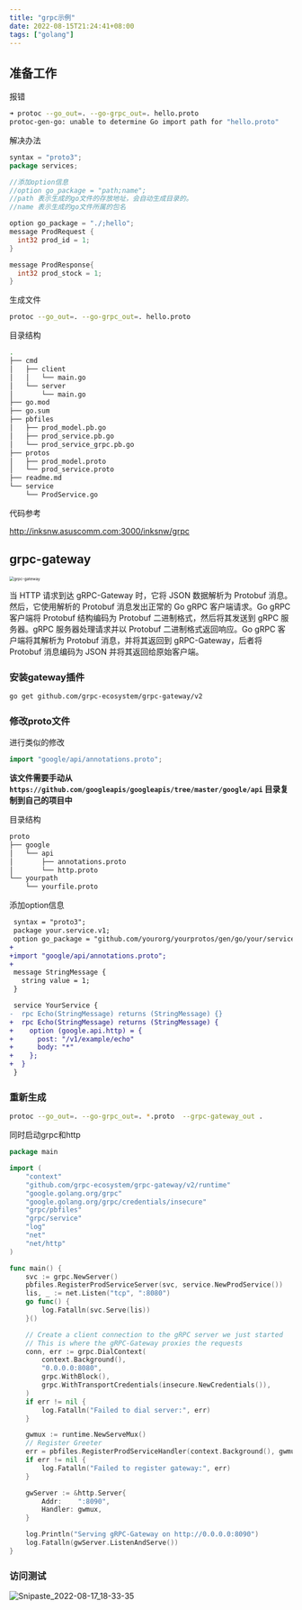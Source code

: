```yaml
---
title: "grpc示例"
date: 2022-08-15T21:24:41+08:00
tags: ["golang"]
---
```

## 准备工作

报错

```bash
➜ protoc --go_out=. --go-grpc_out=. hello.proto
protoc-gen-go: unable to determine Go import path for "hello.proto"
```

解决办法

```go
syntax = "proto3";
package services;

//添加option信息
//option go_package = "path;name";
//path 表示生成的go文件的存放地址，会自动生成目录的。
//name 表示生成的go文件所属的包名

option go_package = "./;hello";
message ProdRequest {
  int32 prod_id = 1;
}

message ProdResponse{
  int32 prod_stock = 1;
}
```

生成文件

```bash
protoc --go_out=. --go-grpc_out=. hello.proto
```

目录结构

```bash
.
├── cmd
│   ├── client
│   │   └── main.go
│   └── server
│       └── main.go
├── go.mod
├── go.sum
├── pbfiles
│   ├── prod_model.pb.go
│   ├── prod_service.pb.go
│   └── prod_service_grpc.pb.go
├── protos
│   ├── prod_model.proto
│   └── prod_service.proto
├── readme.md
└── service
    └── ProdService.go

```

代码参考

http://inksnw.asuscomm.com:3000/inksnw/grpc

## grpc-gateway

<img src="http://inksnw.asuscomm.com:3001/blog/grpc示例_5874e0789443312fbfaba72906001c9d.png" alt="grpc-gateway" style="zoom: 50%;" />

当 HTTP 请求到达 gRPC-Gateway 时，它将 JSON 数据解析为 Protobuf 消息。然后，它使用解析的 Protobuf 消息发出正常的 Go gRPC 客户端请求。Go gRPC 客户端将 Protobuf 结构编码为 Protobuf 二进制格式，然后将其发送到 gRPC 服务器。gRPC 服务器处理请求并以 Protobuf 二进制格式返回响应。Go gRPC 客户端将其解析为 Protobuf 消息，并将其返回到 gRPC-Gateway，后者将 Protobuf 消息编码为 JSON 并将其返回给原始客户端。

### 安装gateway插件

```bash
go get github.com/grpc-ecosystem/grpc-gateway/v2
```

### 修改proto文件

进行类似的修改

```go
import "google/api/annotations.proto";
```

**该文件需要手动从 `https://github.com/googleapis/googleapis/tree/master/google/api` 目录复制到自己的项目中**

目录结构

```bash
proto
├── google
│   └── api
│       ├── annotations.proto
│       └── http.proto
└── yourpath
    └── yourfile.proto
```

添加option信息

```diff
 syntax = "proto3";
 package your.service.v1;
 option go_package = "github.com/yourorg/yourprotos/gen/go/your/service/v1";
+
+import "google/api/annotations.proto";
+
 message StringMessage {
   string value = 1;
 }

 service YourService {
-  rpc Echo(StringMessage) returns (StringMessage) {}
+  rpc Echo(StringMessage) returns (StringMessage) {
+    option (google.api.http) = {
+      post: "/v1/example/echo"
+      body: "*"
+    };
+  }
 }
```

### 重新生成

```bash
protoc --go_out=. --go-grpc_out=. *.proto  --grpc-gateway_out .
```

同时启动grpc和http

```go
package main

import (
	"context"
	"github.com/grpc-ecosystem/grpc-gateway/v2/runtime"
	"google.golang.org/grpc"
	"google.golang.org/grpc/credentials/insecure"
	"grpc/pbfiles"
	"grpc/service"
	"log"
	"net"
	"net/http"
)

func main() {
	svc := grpc.NewServer()
	pbfiles.RegisterProdServiceServer(svc, service.NewProdService())
	lis, _ := net.Listen("tcp", ":8080")
	go func() {
		log.Fatalln(svc.Serve(lis))
	}()

	// Create a client connection to the gRPC server we just started
	// This is where the gRPC-Gateway proxies the requests
	conn, err := grpc.DialContext(
		context.Background(),
		"0.0.0.0:8080",
		grpc.WithBlock(),
		grpc.WithTransportCredentials(insecure.NewCredentials()),
	)
	if err != nil {
		log.Fatalln("Failed to dial server:", err)
	}

	gwmux := runtime.NewServeMux()
	// Register Greeter
	err = pbfiles.RegisterProdServiceHandler(context.Background(), gwmux, conn)
	if err != nil {
		log.Fatalln("Failed to register gateway:", err)
	}

	gwServer := &http.Server{
		Addr:    ":8090",
		Handler: gwmux,
	}

	log.Println("Serving gRPC-Gateway on http://0.0.0.0:8090")
	log.Fatalln(gwServer.ListenAndServe())
}

```

### 访问测试

![Snipaste_2022-08-17_18-33-35](http://inksnw.asuscomm.com:3001/blog/grpc示例_5024445232ebfe2ee23351bd6ed2f956.jpg)
